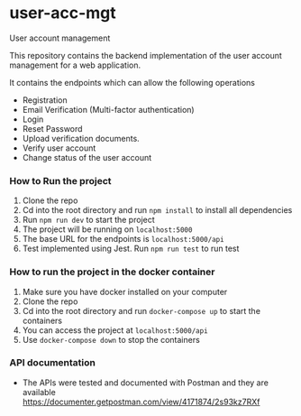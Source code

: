 # user-acc-mgt
User account management

This repository contains the backend implementation of the user account management for a web application.

It contains the endpoints which can allow the following operations

- Registration
- Email Verification (Multi-factor authentication)
- Login
- Reset Password
- Upload verification documents.
- Verify user account
- Change status of the user account


### How to Run the project
1. Clone the repo
2. Cd into the root directory and run `npm install` to install all dependencies
3. Run `npm run dev` to start the project
4. The project will be running on `localhost:5000`
5. The base URL for the endpoints is `localhost:5000/api`
6. Test implemented using Jest. Run `npm run test` to run test


### How to run the project in the docker container
1. Make sure you have docker installed on your computer
2. Clone the repo
3. Cd into the root directory and run `docker-compose up` to start the containers
4. You can access the project at `localhost:5000/api`
5. Use `docker-compose down` to stop the containers


### API documentation 
- The APIs were tested and documented with Postman and they are available https://documenter.getpostman.com/view/4171874/2s93kz7RXf